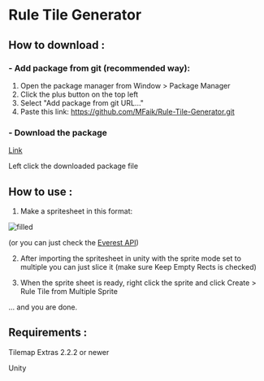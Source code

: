 # Rule Tile Generator
## How to download :
  ### - Add package from git (recommended way):
 1) Open the package manager from Window > Package Manager
 2) Click the plus button on the top left
 3) Select "Add package from git URL..."
 4) Paste this link: https://github.com/MFaik/Rule-Tile-Generator.git
 
  ### - Download the package
  [Link](https://github.com/MFaik/Rule-Tile-Generator/raw/gh-pages/Rule%20Tile%20Generator.unitypackage)
  
  Left click the downloaded package file

## How to use :
1) Make a spritesheet in this format:

![filled](https://user-images.githubusercontent.com/19433863/173577012-fa87e0fc-859b-4a7e-be74-855d68fc3bfb.png)

(or you can just check the [Everest API](https://github.com/EverestAPI/Resources/wiki/Custom-Tilesets))

2) After importing the spritesheet in unity with the sprite mode set to multiple you can just slice it (make sure Keep Empty Rects is checked) 

3) When the sprite sheet is ready, right click the sprite and click Create > Rule Tile from Multiple Sprite

... and you are done.


## Requirements : 
Tilemap Extras 2.2.2 or newer

Unity
